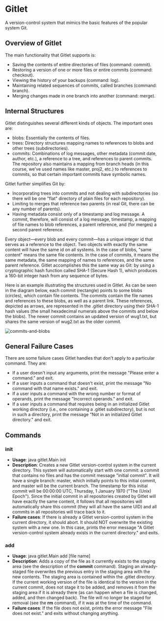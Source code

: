 # Gitlet
A version-control system that mimics the basic features of the popular system Git.

## Overview of Gitlet
The main functionality that Gitlet supports is:
- Saving the contents of entire directories of files (command: commit).
- Restoring a version of one or more files or entire commits (command: checkout).
- Viewing the history of your backups (command: log).
- Maintaining related sequences of commits, called branches (command: branch).
- Merging changes made in one branch into another (command: merge).

## Internal Structures
Gitlet distinguishes several different kinds of objects. The important ones are:
- blobs: Essentially the contents of files.
- trees: Directory structures mapping names to references to blobs and other trees (subdirectories).
- commits: Combinations of log messages, other metadata (commit date, author, etc.), a reference to a tree, and references to parent commits. The repository also maintains a mapping from branch heads (in this course, we've used names like master, proj2, etc.) to references to commits, so that certain important commits have symbolic names.

Gitlet further simplifies Git by:
- Incorporating trees into commits and not dealing with subdirectories (so there will be one "flat" directory of plain files for each repository).
- Limiting to merges that reference two parents (in real Git, there can be any number of parents).
- Having metadata consist only of a timestamp and log message. A commit, therefore, will consist of a log message, timestamp, a mapping of file names to blob references, a parent reference, and (for merges) a second parent reference.

Every object—every blob and every commit—has a unique integer id that serves as a reference to the object. Two objects with exactly the same content will have the same id on all systems. In the case of blobs, "same content" means the same file contents. In the case of commits, it means the same metadata, the same mapping of names to references, and the same parent reference. Gitlet accomplishes this the same way as Git: by using a cryptographic hash function called SHA-1 (Secure Hash 1), which produces a 160-bit integer hash from any sequence of bytes.

Here is an example illustrating the structures used in Gitlet. As can be seen in the diagram below, each commit (rectangle) points to some blobs (circles), which contain file contents. The commits contain the file names and references to these blobs, as well as a parent link. These references, depicted as arrows, are represented in the .gitlet directory using their SHA-1 hash values (the small hexadecimal numerals above the commits and below the blobs). The newer commit contains an updated version of wug1.txt, but shares the same version of wug2.txt as the older commit.

![commits-and-blobs](https://user-images.githubusercontent.com/76065183/147873738-5ab89393-6b31-4279-a983-e8578fba6711.png)

## General Failure Cases
There are some failure cases Gitlet handles that don't apply to a particular command. They are:
- If a user doesn't input any arguments, print the message "Please enter a command." and exit.
- If a user inputs a command that doesn't exist, print the message "No command with that name exists." and exit.
- If a user inputs a command with the wrong number or format of operands, print the message "Incorrect operands." and exit.
- If a user inputs a command that requires being in an initialized Gitlet working directory (i.e., one containing a .gitlet subdirectory), but is not in such a directory, print the message "Not in an initialized Gitlet directory." and exit.

## Commands
### init
- **Usage**: java gitlet.Main init
- **Description**: Creates a new Gitlet version-control system in the current directory. This system will automatically start with one commit: a commit that contains no files and has the commit message "initial commit". It will have a single branch: master, which initially points to this initial commit, and master will be the current branch. The timestamp for this initial commit will be 00:00:00 UTC, Thursday, 1 January 1970 ("The (Unix) Epoch"). Since the initial commit in all repositories created by Gitlet will have exactly the same content, it follows that all repositories will automatically share this commit (they will all have the same UID) and all commits in all repositories will trace back to it.
- **Failure cases**: If there is already a Gitlet version-control system in the current directory, it should abort. It should NOT overwrite the existing system with a new one. In this case, prints the error message "A Gitlet version-control system already exists in the current directory." and exits.

### add
- **Usage**: java gitlet.Main add [file name]
- **Description**: Adds a copy of the file as it currently exists to the staging area (see the description of the **commit** command). Staging an already-staged file overwrites the previous entry in the staging area with the new contents. The staging area is contained within the .gitlet directory. If the current working version of the file is identical to the version in the current commit, does not stage it to be added, and removes it from the staging area if it is already there (as can happen when a file is changed, added, and then changed back). The file will no longer be staged for removal (see the **rm** command), if it was at the time of the command.
- **Failure cases**: If the file does not exist, prints the error message "File does not exist." and exits without changing anything.


